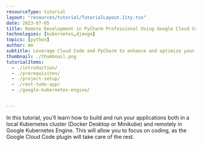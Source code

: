```yaml
---
resourceType: tutorial
layout: "resources/tutorial/TutorialLayout.11ty.tsx"
date: 2023-07-05
title: Remote Development in PyCharm Professional Using Google Cloud Code
technologies: [kubernetes,django]
topics: [python]
author: mm
subtitle: Leverage Cloud Code and PyCharm to enhance and optimize your developer productivity.
thumbnail: ./thumbnail.png
tutorialItems:
  - ./introduction/
  - ./prerequisites/
  - ./project-setup/
  - ./rest-todo-app/
  - ./google-kubernetes-engine/


---
```


In this tutorial, you’ll learn how to build and run your applications both in a local Kubernetes cluster (Docker Desktop or Minikube) and remotely in Google Kubernetes Engine. This will allow you to focus on coding, as the Google Cloud Code plugin will take care of the rest.

